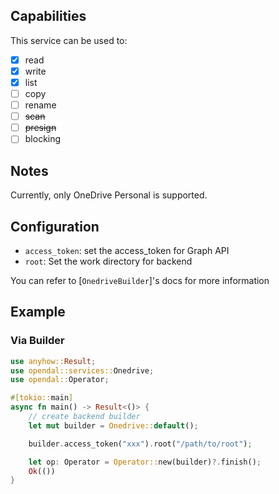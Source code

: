 ## Capabilities

This service can be used to:

- [x] read
- [x] write
- [x] list
- [ ] copy
- [ ] rename
- [ ] ~~scan~~
- [ ] ~~presign~~
- [ ] blocking

## Notes

Currently, only OneDrive Personal is supported.

## Configuration

- `access_token`: set the access_token for Graph API
- `root`: Set the work directory for backend

You can refer to [`OnedriveBuilder`]'s docs for more information

## Example

### Via Builder

```rust
use anyhow::Result;
use opendal::services::Onedrive;
use opendal::Operator;

#[tokio::main]
async fn main() -> Result<()> {
    // create backend builder
    let mut builder = Onedrive::default();

    builder.access_token("xxx").root("/path/to/root");

    let op: Operator = Operator::new(builder)?.finish();
    Ok(())
}

